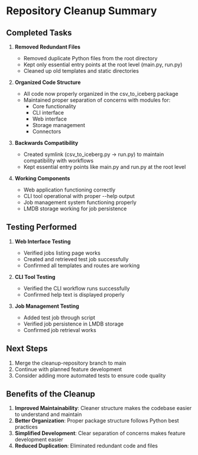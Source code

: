 # Repository Cleanup Summary

## Completed Tasks

1. **Removed Redundant Files**
   - Removed duplicate Python files from the root directory
   - Kept only essential entry points at the root level (main.py, run.py)
   - Cleaned up old templates and static directories

2. **Organized Code Structure**
   - All code now properly organized in the csv_to_iceberg package
   - Maintained proper separation of concerns with modules for:
     - Core functionality
     - CLI interface
     - Web interface
     - Storage management
     - Connectors

3. **Backwards Compatibility**
   - Created symlink (csv_to_iceberg.py -> run.py) to maintain compatibility with workflows
   - Kept essential entry points like main.py and run.py at the root level

4. **Working Components**
   - Web application functioning correctly
   - CLI tool operational with proper --help output
   - Job management system functioning properly
   - LMDB storage working for job persistence

## Testing Performed

1. **Web Interface Testing**
   - Verified jobs listing page works
   - Created and retrieved test job successfully
   - Confirmed all templates and routes are working

2. **CLI Tool Testing**
   - Verified the CLI workflow runs successfully
   - Confirmed help text is displayed properly

3. **Job Management Testing**
   - Added test job through script
   - Verified job persistence in LMDB storage
   - Confirmed job retrieval works

## Next Steps

1. Merge the cleanup-repository branch to main
2. Continue with planned feature development
3. Consider adding more automated tests to ensure code quality

## Benefits of the Cleanup

1. **Improved Maintainability**: Cleaner structure makes the codebase easier to understand and maintain
2. **Better Organization**: Proper package structure follows Python best practices
3. **Simplified Development**: Clear separation of concerns makes feature development easier
4. **Reduced Duplication**: Eliminated redundant code and files